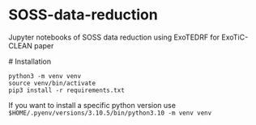 # SOSS-data-reduction
Jupyter notebooks of SOSS data reduction using ExoTEDRF for ExoTiC-CLEAN paper

# Installation

```
python3 -m venv venv
source venv/bin/activate
pip3 install -r requirements.txt
```

If you want to install a specific python version use `$HOME/.pyenv/versions/3.10.5/bin/python3.10 -m venv venv`